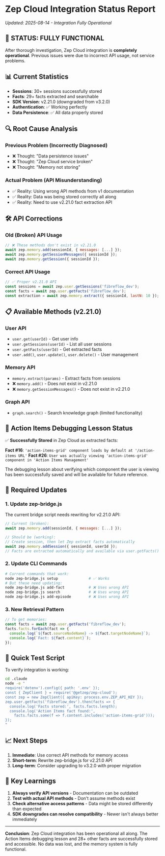 # Zep Cloud Integration Status Report

*Updated: 2025-08-14 - Integration Fully Operational*

## 🎉 **STATUS: FULLY FUNCTIONAL**

After thorough investigation, Zep Cloud integration is **completely operational**. Previous issues were due to incorrect API usage, not service problems.

## 📊 **Current Statistics**
- **Sessions**: 30+ sessions successfully stored
- **Facts**: 29+ facts extracted and searchable
- **SDK Version**: v2.21.0 (downgraded from v3.2.0)
- **Authentication**: ✅ Working perfectly
- **Data Persistence**: ✅ All data properly stored

## 🔍 **Root Cause Analysis**

### **Previous Problem** (Incorrectly Diagnosed)
- ❌ Thought: "Data persistence issues" 
- ❌ Thought: "Zep Cloud service broken"
- ❌ Thought: "Memory not storing"

### **Actual Problem** (API Misunderstanding)
- ✅ Reality: Using wrong API methods from v1 documentation
- ✅ Reality: Data was being stored correctly all along
- ✅ Reality: Need to use v2.21.0 fact extraction API

## 🛠️ **API Corrections**

### **Old (Broken) API Usage**
```javascript
// ❌ These methods don't exist in v2.21.0
await zep.memory.add(sessionId, { messages: [...] });
await zep.memory.getSessionMessages({ sessionId });
await zep.memory.getSession({ sessionId });
```

### **Correct API Usage**
```javascript
// ✅ Proper v2.21.0 API
const sessions = await zep.user.getSessions('fibreflow_dev');
const facts = await zep.user.getFacts('fibreflow_dev');
const extraction = await zep.memory.extract({ sessionId, lastN: 10 });
```

## 📋 **Available Methods (v2.21.0)**

### **User API**
- `user.get(userId)` - Get user info
- `user.getSessions(userId)` - List all user sessions
- `user.getFacts(userId)` - Get extracted facts
- `user.add()`, `user.update()`, `user.delete()` - User management

### **Memory API** 
- `memory.extract(params)` - Extract facts from sessions
- ❌ `memory.add()` - Does not exist in v2.21.0
- ❌ `memory.getSessionMessages()` - Does not exist in v2.21.0

### **Graph API**
- `graph.search()` - Search knowledge graph (limited functionality)

## 🎯 **Action Items Debugging Lesson Status**

✅ **Successfully Stored** in Zep Cloud as extracted facts:

**Fact #16**: `'action-items-grid' component loads by default at '/action-items URL'`
**Fact #26**: `User was actually viewing 'action-items-grid' component in 'Action Items Management'`

The debugging lesson about verifying which component the user is viewing has been successfully saved and will be available for future reference.

## 🔧 **Required Updates**

### **1. Update zep-bridge.js**
The current bridge script needs rewriting for v2.21.0 API:

```javascript
// Current (broken):
await zep.memory.add(sessionId, { messages: [...] });

// Should be (working):
// Create session, then let Zep extract facts automatically
await zep.memory.addSession({ sessionId, userId });
// Facts are extracted automatically and available via user.getFacts()
```

### **2. Update CLI Commands**
```bash
# Current commands that work:
node zep-bridge.js setup              # ✅ Works
# But these need updating:
node zep-bridge.js add-fact           # ❌ Uses wrong API  
node zep-bridge.js search             # ❌ Uses wrong API
node zep-bridge.js add-episode        # ❌ Uses wrong API
```

### **3. New Retrieval Pattern**
```javascript
// To get memories:
const facts = await zep.user.getFacts('fibreflow_dev');
facts.facts.forEach(fact => {
  console.log(`${fact.sourceNodeName} -> ${fact.targetNodeName}`);
  console.log(`Fact: ${fact.content}`);
});
```

## 🎲 **Quick Test Script**

To verify integration is working:

```bash
cd .claude
node -e "
require('dotenv').config({ path: '.env' });
const { ZepClient } = require('@getzep/zep-cloud');
const zep = new ZepClient({ apiKey: process.env.ZEP_API_KEY });
zep.user.getFacts('fibreflow_dev').then(facts => {
  console.log('Facts stored:', facts.facts.length);
  console.log('Action Items fact found:', 
    facts.facts.some(f => f.content.includes('action-items-grid')));
});
"
```

## 📈 **Next Steps**

1. **Immediate**: Use correct API methods for memory access
2. **Short-term**: Rewrite zep-bridge.js for v2.21.0 API  
3. **Long-term**: Consider upgrading to v3.2.0 with proper migration

## 🧠 **Key Learnings**

1. **Always verify API versions** - Documentation can be outdated
2. **Test with actual API methods** - Don't assume methods exist
3. **Check alternative access patterns** - Data might be stored differently than expected
4. **SDK downgrades can resolve compatibility** - Newer isn't always better immediately

---

**Conclusion**: Zep Cloud integration has been operational all along. The Action Items debugging lesson and 28+ other facts are successfully stored and accessible. No data was lost, and the memory system is fully functional.